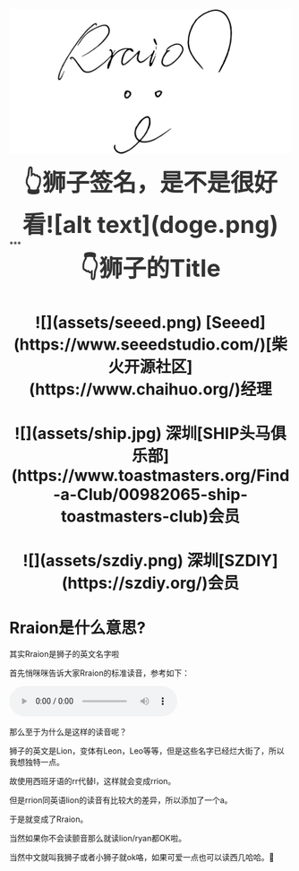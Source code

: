 ![狮子的签名](assets/signature.png)


<style>
.super-heading {
    font-size: 3em; /* 或者你需要的任何大小 */
    font-weight: bold;
    color: #333;
}
</style>



<center><div class="super-heading">👆狮子签名，是不是很好看![alt text](doge.png)</div></center>
***

<center><div class="super-heading">👇狮子的Title</div></center>

 <center><h1>![](assets/seeed.png) [Seeed](https://www.seeedstudio.com/)[柴火开源社区](https://www.chaihuo.org/)经理 </h1></center>

 <center><h1>![](assets/ship.jpg) 深圳[SHIP头马俱乐部](https://www.toastmasters.org/Find-a-Club/00982065-ship-toastmasters-club)会员</h1></center>

 <center><h1>![](assets/szdiy.png) 深圳[SZDIY](https://szdiy.org/)会员 </h1></center>


# Rraion是什么意思?
其实Rraion是狮子的英文名字啦

首先悄咪咪告诉大家Rraion的标准读音，参考如下：

<audio controls>
  <source src="assets/name_record.MP3" type="audio/mp3">
  您的浏览器不支持音频播放。
</audio>

那么至于为什么是这样的读音呢？

狮子的英文是Lion，变体有Leon，Leo等等，但是这些名字已经烂大街了，所以我想独特一点。

故使用西班牙语的rr代替l，这样就会变成rrion。

但是rrion同英语lion的读音有比较大的差异，所以添加了一个a。

于是就变成了Rraion。

当然如果你不会读颤音那么就读lion/ryan都OK啦。

当然中文就叫我狮子或者小狮子就ok咯，如果可爱一点也可以读西几哈哈。🦁


